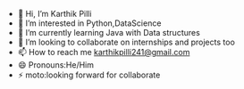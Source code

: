 - 👋 Hi, I’m Karthik Pilli
- 👀 I’m interested in Python,DataScience
- 🌱 I’m currently learning Java with         Data structures
- 💞️ I’m looking to collaborate on            internships and projects too
- 📫 How to reach me                          karthikpilli241@gmail.com
- 😄 Pronouns:He/Him
- ⚡ moto:looking forward for collaborate

